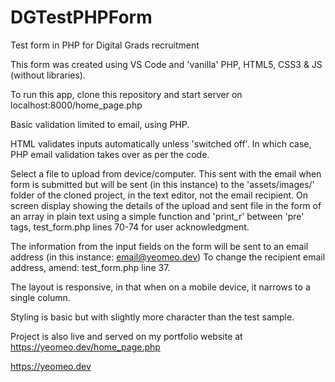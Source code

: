 # DGTestPHPForm

Test form in PHP for Digital Grads recruitment

This form was created using VS Code and 'vanilla' PHP, HTML5, CSS3 & JS (without libraries).

To run this app, clone this repository and start server on localhost:8000/home_page.php

Basic validation limited to email, using PHP. 

HTML validates inputs automatically unless 'switched off'. In which case, PHP email validation takes over as per the code.

Select a file to upload from device/computer. This sent with the email when form is submitted but will be sent (in this instance) 
to the 'assets/images/' folder of the cloned project, in the text editor, not the email recipient. On screen display showing the 
details of the upload and sent file in the form of an array in plain text using a simple function and 'print_r' between 'pre' tags, 
test_form.php lines 70-74 for user acknowledgment.

The information from the input fields on the form will be sent to an email address (in this instance: email@yeomeo.dev)
To change the recipient email address, amend: test_form.php line 37.

The layout is responsive, in that when on a mobile device, it narrows to a single column.

Styling is basic but with slightly more character than the test sample.

Project is also live and served on my portfolio website at https://yeomeo.dev/home_page.php 




https://yeomeo.dev 



